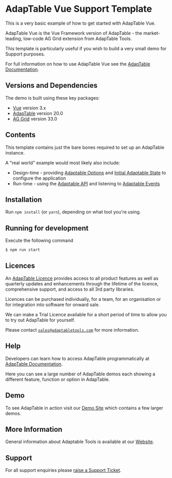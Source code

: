# AdapTable Vue Support Template

This is a very basic example of how to get started with AdapTable Vue.

AdapTable Vue is the Vue Framework version of AdapTable - the market-leading, low-code AG Grid extension from AdapTable Tools.

This template is particularly useful if you wish to build a very small demo for Support purposes.

For full information on how to use AdapTable Vue see the [AdapTable Documentation](https://docs.adaptabletools.com/guide/vue-overview).

## Versions and Dependencies

The demo is built using these key packages:

- [Vue](https://github.com/vuejs) version 3.x
- [AdapTable](https://docs.adaptabletools.com/) version 20.0
- [AG Grid](https://www.ag-grid.com) version 33.0

## Contents

This template contains just the bare bones required to set up an AdapTable instance.

A "real world" example would most likely also include:

- Design-time - providing [Adaptable Options](https://docs.adaptabletools.com/guide/reference-options-overview) and [Initial Adaptable State](https://docs.adaptabletools.com/guide/reference-initial-state) to configure the application
- Run-time - using the [Adaptable API](https://docs.adaptabletools.com/guide/reference-api-overview) and listening to [Adaptable Events](https://docs.adaptabletools.com/guide/reference-event-overview)

## Installation

Run `npm install` (or `yarn`), depending on what tool you're using.

## Running for development

Execute the following command

```sh
$ npm run start
```

## Licences

An [AdapTable Licence](https://docs.adaptabletools.com/guide/licensing) provides access to all product features as well as quarterly updates and enhancements through the lifetime of the licence, comprehensive support, and access to all 3rd party libraries.

Licences can be purchased individually, for a team, for an organisation or for integration into software for onward sale.

We can make a Trial Licence available for a short period of time to allow you to try out AdapTable for yourself.

Please contact [`sales@adaptabletools.com`](mailto:sales@adaptabletools.com) for more information.

## Help

Developers can learn how to access AdapTable programmatically at [AdapTable Documentation](https://docs.adaptabletools.com).

Here you can see a large number of AdapTable demos each showing a different feature, function or option in AdapTable.

## Demo

To see AdapTable in action visit our [Demo Site](https://www.adaptabletools.com/demos) which contains a few larger demos.

## More Information

General information about Adaptable Tools is available at our [Website](http://www.adaptabletools.com).

## Support

For all support enquiries please [raise a Support Ticket](https://adaptabletools.zendesk.com/hc/en-us/requests/new).
